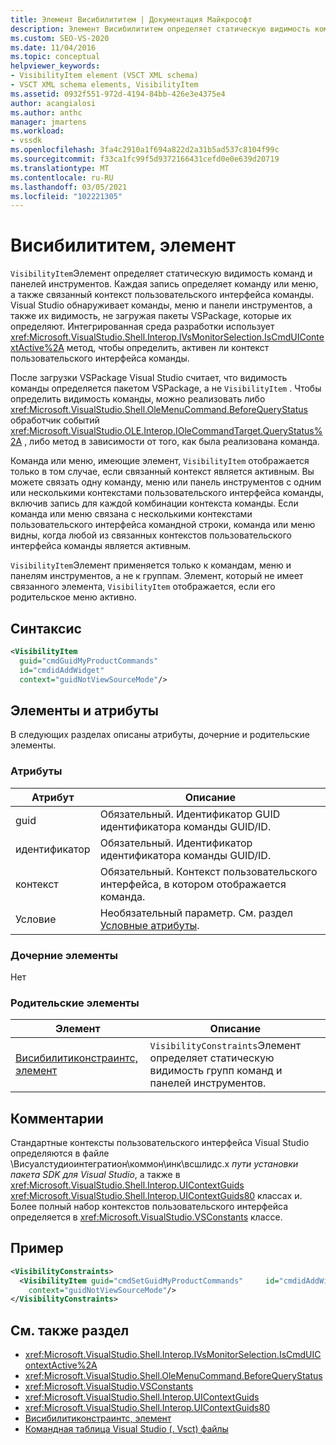 ```yaml
---
title: Элемент Висибилититем | Документация Майкрософт
description: Элемент Висибилититем определяет статическую видимость команд и панелей инструментов. Записи обозначают команду или меню, а также связанный контекст пользовательского интерфейса команды.
ms.custom: SEO-VS-2020
ms.date: 11/04/2016
ms.topic: conceptual
helpviewer_keywords:
- VisibilityItem element (VSCT XML schema)
- VSCT XML schema elements, VisibilityItem
ms.assetid: 0932f551-972d-4194-84bb-426e3e4375e4
author: acangialosi
ms.author: anthc
manager: jmartens
ms.workload:
- vssdk
ms.openlocfilehash: 3fa4c2910a1f694a822d2a31b5ad537c8104f99c
ms.sourcegitcommit: f33ca1fc99f5d9372166431cefd0e0e639d20719
ms.translationtype: MT
ms.contentlocale: ru-RU
ms.lasthandoff: 03/05/2021
ms.locfileid: "102221305"
---
```

# <a name="visibilityitem-element"></a>Висибилититем, элемент
`VisibilityItem`Элемент определяет статическую видимость команд и панелей инструментов. Каждая запись определяет команду или меню, а также связанный контекст пользовательского интерфейса команды. Visual Studio обнаруживает команды, меню и панели инструментов, а также их видимость, не загружая пакеты VSPackage, которые их определяют. Интегрированная среда разработки использует <xref:Microsoft.VisualStudio.Shell.Interop.IVsMonitorSelection.IsCmdUIContextActive%2A> метод, чтобы определить, активен ли контекст пользовательского интерфейса команды.

 После загрузки VSPackage Visual Studio считает, что видимость команды определяется пакетом VSPackage, а не `VisibilityItem` . Чтобы определить видимость команды, можно реализовать либо <xref:Microsoft.VisualStudio.Shell.OleMenuCommand.BeforeQueryStatus> обработчик событий <xref:Microsoft.VisualStudio.OLE.Interop.IOleCommandTarget.QueryStatus%2A> , либо метод в зависимости от того, как была реализована команда.

 Команда или меню, имеющие элемент, `VisibilityItem` отображается только в том случае, если связанный контекст является активным. Вы можете связать одну команду, меню или панель инструментов с одним или несколькими контекстами пользовательского интерфейса команды, включив запись для каждой комбинации контекста команды. Если команда или меню связана с несколькими контекстами пользовательского интерфейса командной строки, команда или меню видны, когда любой из связанных контекстов пользовательского интерфейса команды является активным.

 `VisibilityItem`Элемент применяется только к командам, меню и панелям инструментов, а не к группам. Элемент, который не имеет связанного элемента, `VisibilityItem` отображается, если его родительское меню активно.

## <a name="syntax"></a>Синтаксис

```xml
<VisibilityItem
  guid="cmdGuidMyProductCommands"
  id="cmdidAddWidget"
  context="guidNotViewSourceMode"/>
```

## <a name="attributes-and-elements"></a>Элементы и атрибуты
 В следующих разделах описаны атрибуты, дочерние и родительские элементы.

### <a name="attributes"></a>Атрибуты

|Атрибут|Описание|
|---------------|-----------------|
|guid|Обязательный. Идентификатор GUID идентификатора команды GUID/ID.|
|идентификатор|Обязательный. Идентификатор идентификатора команды GUID/ID.|
|контекст|Обязательный. Контекст пользовательского интерфейса, в котором отображается команда.|
|Условие|Необязательный параметр. См. раздел [Условные атрибуты](../extensibility/vsct-xml-schema-conditional-attributes.md).|

### <a name="child-elements"></a>Дочерние элементы
 Нет

### <a name="parent-elements"></a>Родительские элементы

|Элемент|Описание|
|-------------|-----------------|
|[Висибилитиконстраинтс, элемент](../extensibility/visibilityconstraints-element.md)|`VisibilityConstraints`Элемент определяет статическую видимость групп команд и панелей инструментов.|

## <a name="remarks"></a>Комментарии
 Стандартные контексты пользовательского интерфейса Visual Studio определяются в файле \Висуалстудиоинтегратион\коммон\инк\всшлидс.х *пути установки пакета SDK для Visual Studio*, а также в <xref:Microsoft.VisualStudio.Shell.Interop.UIContextGuids> <xref:Microsoft.VisualStudio.Shell.Interop.UIContextGuids80> классах и. Более полный набор контекстов пользовательского интерфейса определяется в <xref:Microsoft.VisualStudio.VSConstants> классе.

## <a name="example"></a>Пример

```xml
<VisibilityConstraints>
  <VisibilityItem guid="cmdSetGuidMyProductCommands"     id="cmdidAddWidget"
    context="guidNotViewSourceMode"/>
</VisibilityConstraints>
```

## <a name="see-also"></a>См. также раздел
- <xref:Microsoft.VisualStudio.Shell.Interop.IVsMonitorSelection.IsCmdUIContextActive%2A>
- <xref:Microsoft.VisualStudio.Shell.OleMenuCommand.BeforeQueryStatus>
- <xref:Microsoft.VisualStudio.VSConstants>
- <xref:Microsoft.VisualStudio.Shell.Interop.UIContextGuids>
- <xref:Microsoft.VisualStudio.Shell.Interop.UIContextGuids80>
- [Висибилитиконстраинтс, элемент](../extensibility/visibilityconstraints-element.md)
- [Командная таблица Visual Studio (. Vsct) файлы](../extensibility/internals/visual-studio-command-table-dot-vsct-files.md)
